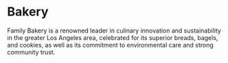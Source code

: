 # Bakery
Family Bakery is a renowned leader in culinary innovation and sustainability in the greater Los Angeles area, celebrated for its superior breads, bagels, and cookies, as well as its commitment to environmental care and strong community trust.
